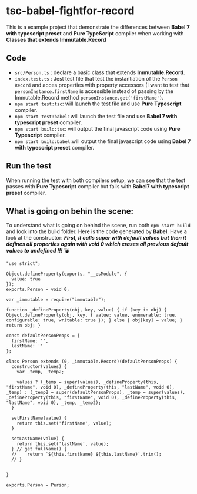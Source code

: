 # tsc-babel-fightfor-record

This is a example project that demonstrate the differences between **Babel 7 with typescript preset** and **Pure TypeScript** compiler when working with **Classes that extends Immutable.Record**

## Code
- `src/Person.ts` : declare a basic class that extends **Immutable.Record**.
- `index.test.ts` : Jest test file that test the instantiation of the `Person Record` and acces properties with property accessors (I want to test that `personInstance.firstName` is accessible instead of passing by the Immutable.Record method `personInstance.get('firstName')`.
- `npm start test:tsc`: will launch the test file and use **Pure Typescript** compiler.
- `npm start test:babel`: will launch the test file and use **Babel 7 with typescript preset** compiler.
- `npm start build:tsc`: will output the final javascript code using **Pure Typescript** compiler.
- `npm start build:babel`:will output the final javascript code using **Babel 7 with typescript preset** compiler.

## Run the test

When running the test with both compilers setup, we can see that the test passes with **Pure Typescript** compiler but fails with **Babel7 with typescript preset** compiler.


## What is going on behin the scene:

To understand what is going on behind the scene, run both `npm start build` and look into the build folder.  Here is the code generated by **Babel**.  Have a look at the constructor: ***First, it calls super with default values but then it defines all properties again with void 0 which erases all previous default values to undefined !!!*** :bomb: 

```
"use strict";

Object.defineProperty(exports, "__esModule", {
  value: true
});
exports.Person = void 0;

var _immutable = require("immutable");

function _defineProperty(obj, key, value) { if (key in obj) { Object.defineProperty(obj, key, { value: value, enumerable: true, configurable: true, writable: true }); } else { obj[key] = value; } return obj; }

const defaultPersonProps = {
  firstName: '',
  lastName: ''
};

class Person extends (0, _immutable.Record)(defaultPersonProps) {
  constructor(values) {
    var _temp, _temp2;

    values ? (_temp = super(values), _defineProperty(this, "firstName", void 0), _defineProperty(this, "lastName", void 0), _temp) : (_temp2 = super(defaultPersonProps), _temp = super(values), _defineProperty(this, "firstName", void 0), _defineProperty(this, "lastName", void 0), _temp, _temp2);
  }

  setFirstName(value) {
    return this.set('firstName', value);
  }

  setLastName(value) {
    return this.set('lastName', value);
  } // get fullName() {
  // 	return `${this.firstName} ${this.lastName}`.trim();
  // }


}

exports.Person = Person;
```
